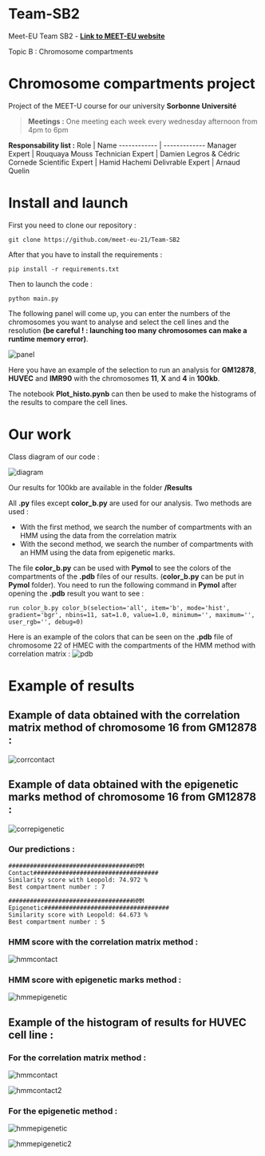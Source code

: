 # Team-SB2

Meet-EU Team SB2 - 
**[Link to MEET-EU website](https://hdsu-bioquant.github.io/meet-eu-2021/)**

Topic B : Chromosome compartments

# Chromosome compartments project

Project of the MEET-U course for our university __Sorbonne Université__

> **Meetings :**
> One meeting each week every wednesday afternoon from 4pm to 6pm

**Responsability list :**
Role | Name
------------ | -------------
Manager Expert | Rouquaya Mouss
Technician Expert | Damien Legros & Cédric Cornede
Scientific Expert | Hamid Hachemi
Delivrable Expert | Arnaud Quelin

# Install and launch

First you need to clone our repository :
```
git clone https://github.com/meet-eu-21/Team-SB2
```
After that you have to install the requirements :
```
pip install -r requirements.txt
```
Then to launch the code :
```
python main.py
```
The following panel will come up, you can enter the numbers of the chromosomes you want to analyse and select the cell lines and the resolution **(be careful ! : launching too many chromosomes can make a runtime memory error)**.

![panel](https://github.com/meet-eu-21/Team-SB2/blob/main/images/panel.png?raw=true)

Here you have an example of the selection to run an analysis for **GM12878**, **HUVEC** and **IMR90** with the chromosomes **11**, **X** and **4** in **100kb**.

The notebook **Plot_histo.pynb** can then be used to make the histograms of the results to compare the cell lines.

# Our work

Class diagram of our code :

![diagram](https://github.com/meet-eu-21/Team-SB2/blob/main/images/class_diagram.png?raw=true)

Our results for 100kb are available in the folder **/Results**

All **.py** files except **color_b.py** are used for our analysis. Two methods are used :
- With the first method, we search the number of compartments with an HMM using the data from the correlation matrix
- With the second method, we search the number of compartments with an HMM using the data from epigenetic marks.

The file **color_b.py** can be used with **Pymol** to see the colors of the compartments of the **.pdb** files of our results. (**color_b.py** can be put in **Pymol** folder). You need to run the following command in **Pymol** after opening the **.pdb** result you want to see : 
```
run color_b.py color_b(selection='all', item='b', mode='hist', gradient='bgr', nbins=11, sat=1.0, value=1.0, minimum='', maximum='', user_rgb='', debug=0)
```
Here is an example of the colors that can be seen on the **.pdb** file of chromosome 22 of HMEC with the compartments of the HMM method with correlation matrix : 
![pdb](https://github.com/meet-eu-21/Team-SB2/blob/main/images/chr22_HMEC_HMMContact.png?raw=true)



# Example of results

## Example of data obtained with the correlation matrix method of chromosome 16 from GM12878 :

![corrcontact](https://raw.githubusercontent.com/meet-eu-21/Team-SB2/main/Results/GM12878/16/100/HMM%20Contact%20All%20Results.png)

## Example of data obtained with the epigenetic marks method of chromosome 16 from GM12878 :

![correpigenetic](https://raw.githubusercontent.com/meet-eu-21/Team-SB2/main/Results/GM12878/16/100/HMM%20Epigenetic%20All%20Results.png)

### Our predictions :
```
###################################HMM Contact###################################
Similarity score with Leopold: 74.972 %
Best compartment number : 7

###################################HMM Epigenetic###################################
Similarity score with Leopold: 64.673 %
Best compartment number : 5
```

### HMM score with the correlation matrix method :

![hmmcontact](https://github.com/meet-eu-21/Team-SB2/blob/main/Results/GM12878/16/100/HMM%20Contact%20compartments.png?raw=true)

### HMM score with epigenetic marks method :

![hmmepigenetic](https://github.com/meet-eu-21/Team-SB2/blob/main/Results/GM12878/16/100/HMM%20Epigenetic%20compartments.png?raw=true)

## Example of the histogram of results for **HUVEC** cell line :

### For the correlation matrix method :

![hmmcontact](https://github.com/meet-eu-21/Team-SB2/blob/main/Results/Results%20-%20Histograms/HUVEC/100/Best_cpt_Contact.jpg?raw=true)


![hmmcontact2](https://github.com/meet-eu-21/Team-SB2/blob/main/Results/Results%20-%20Histograms/HUVEC/100/similarity_Leo_Contact.jpg?raw=true)

### For the epigenetic method :

![hmmepigenetic](https://github.com/meet-eu-21/Team-SB2/blob/main/Results/Results%20-%20Histograms/HUVEC/100/Best_cpt_Expr-Repr.jpg?raw=true)

![hmmepigenetic2](https://github.com/meet-eu-21/Team-SB2/blob/main/Results/Results%20-%20Histograms/HUVEC/100/similarity_Leo_Expr-Repr.jpg?raw=true)
